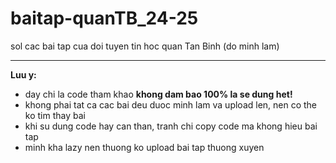 # baitap-quanTB_24-25
sol cac bai tap cua doi tuyen tin hoc quan Tan Binh (do minh lam)

<hr>

**Luu y:**
- day chi la code tham khao **khong dam bao 100% la se dung het!**
- khong phai tat ca cac bai deu duoc minh lam va upload len, nen co the ko tim thay bai
- khi su dung code hay can than, tranh chi copy code ma khong hieu bai tap
- minh kha lazy nen thuong ko upload bai tap thuong xuyen
